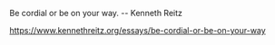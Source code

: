 Be cordial or be on your way. -- Kenneth Reitz

https://www.kennethreitz.org/essays/be-cordial-or-be-on-your-way